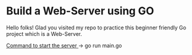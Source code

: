 <body>
<H1> Build a Web-Server using GO </H1>

Hello folks! Glad you visited my repo to practice this beginner friendly Go project which is a Web-Server.

<u> Command to start the server </u> -> go run main.go

</body>


